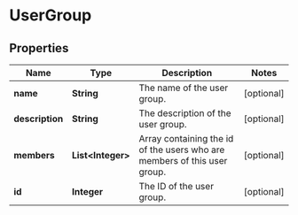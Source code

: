 

# UserGroup

## Properties

Name | Type | Description | Notes
------------ | ------------- | ------------- | -------------
**name** | **String** | The name of the user group.  |  [optional]
**description** | **String** | The description of the user group.  |  [optional]
**members** | **List&lt;Integer&gt;** | Array containing the id of the users who are members of this user group.  |  [optional]
**id** | **Integer** | The ID of the user group.  |  [optional]





